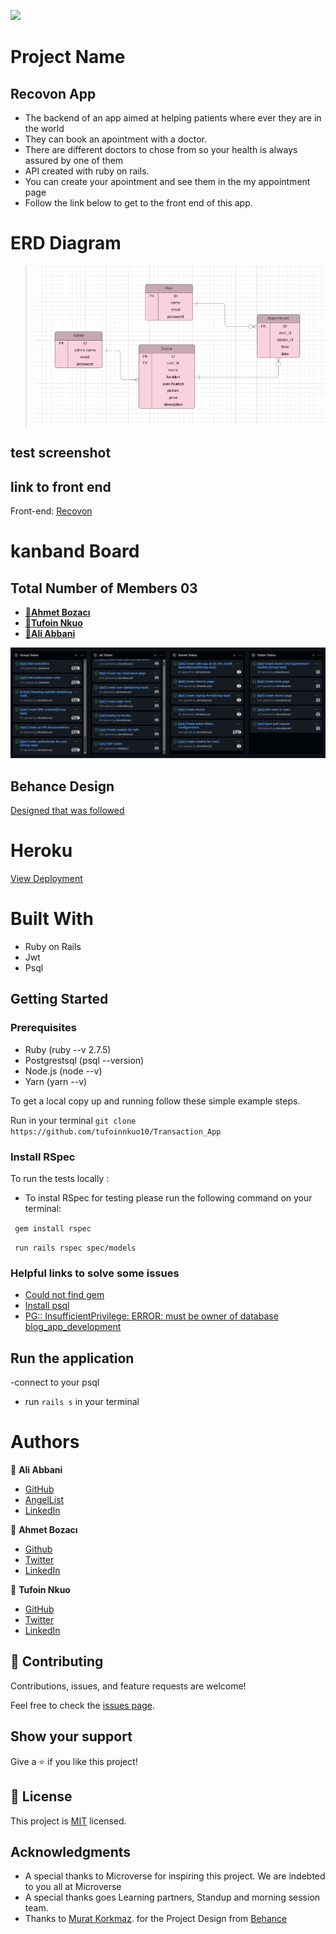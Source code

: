 ![](https://img.shields.io/badge/Microverse-blueviolet)

# Project Name
## Recovon App
- The backend of an app aimed at helping patients where ever they are in the world
- They can book an apointment with a doctor.
- There are different doctors to chose from so your health is always assured by one of them
- API created with ruby on rails.
- You can create your apointment and see them in the my appointment page
- Follow the link below to get to the front end of this app.

# ERD Diagram
> ![screenshot](erd_diagram.png)

## test screenshot

## link to front end
 Front-end: [Recovon](https://github.com/ahmetbozaci/recovon-frontend)

# kanband Board
## Total Number of Members 03
- [👤**Ahmet Bozacı**](https://github.com/ahmetbozaci)
- [👤**Tufoin Nkuo**](https://github.com/tufoinnkuo10)
- [👤**Ali Abbani**](https://github.com/aliabbani)

![shot of kanbanboard](kanbanboard.png)

## Behance Design

[Designed that was followed](https://www.behance.net/gallery/26425031/Vespa-Responsive-Redesign)



# Heroku
[View Deployment](https://final-api-55.herokuapp.com/)




# Built With
* Ruby on Rails
* Jwt
* Psql

## Getting Started

### Prerequisites

* Ruby (ruby --v 2.7.5)
* Postgrestsql (psql --version)
* Node.js (node --v)
* Yarn (yarn --v)

To get a local copy up and running follow these simple example steps.

Run in your terminal `git clone https://github.com/tufoinnkuo10/Transaction_App`

### Install RSpec

To run the tests locally :

* To instal RSpec for testing please run the following command on your terminal:

 ` gem install rspec`

 ` run rails rspec spec/models`

### Helpful links to solve some issues

* [Could not find gem](https://stackoverflow.com/questions/32491201/could-not-find-gem-pg-0-12-4-ruby-in-any-of-the-gem-sources-listed-in-your)
* [Install psql](https://harshityadav95.medium.com/postgresql-in-windows-subsystem-for-linux-wsl-6dc751ac1ff3)
* [PG:: InsufficientPrivilege: ERROR:  must be owner of database blog_app_development](https://stackoverflow.com/questions/25610753/activerecordstatementinvalid-pgerror-error-must-be-owner-of-database)


## Run the application
-connect to your psql
-  run `rails s` in your terminal

# Authors

👤 **Ali Abbani**
- [GitHub](https://github.com/aliabbani)
- [AngelList](https://angel.co/u/ali-abbani)
- [LinkedIn](https://www.linkedin.com/in/ali-abbani-8b6246150/)

👤 **Ahmet Bozacı**
- [Github](https://github.com/ahmetbozaci)
- [Twitter](https://twitter.com/ahmtbozaci)
- [LinkedIn](https://www.linkedin.com/in/ahmetbozaci/)

👤 **Tufoin Nkuo**
- [GitHub](https://github.com/tufoinnkuo10)
- [Twitter](https://twitter.com/itztenten)
- [LinkedIn](https://www.linkedin.com/in/tufoin-nkuo-3b272320b)


## 🤝 Contributing

Contributions, issues, and feature requests are welcome!

Feel free to check the [issues page](../../issues).

## Show your support

Give a ⭐️ if you like this project!

## 📝 License

This project is [MIT](./MIT.md) licensed.

## Acknowledgments

- A special thanks to Microverse for inspiring this project. We are indebted to you all at Microverse
- A special thanks goes Learning partners, Standup and morning session team.
- Thanks to [Murat Korkmaz](https://www.behance.net/muratk). for the Project Design from [Behance](https://www.behance.net/gallery/26425031/Vespa-Responsive-Redesign)

